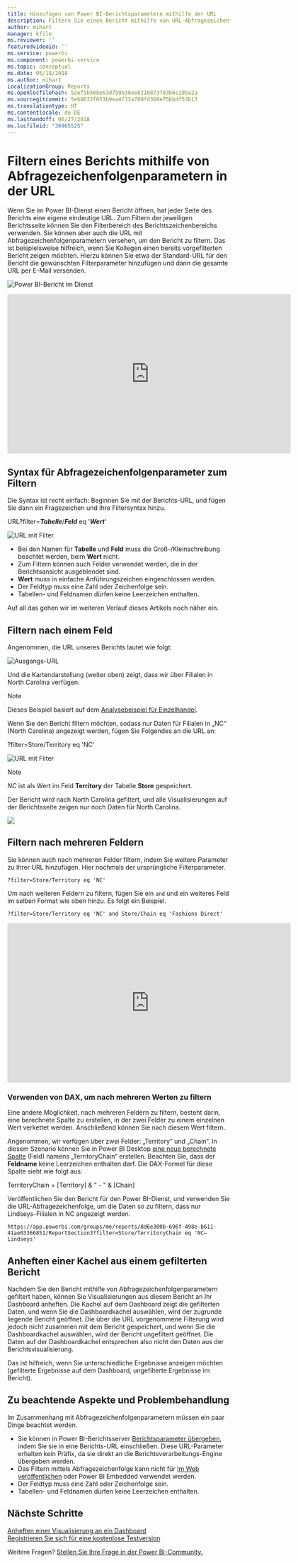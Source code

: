 ```yaml
---
title: Hinzufügen von Power BI-Berichtsparametern mithilfe der URL
description: Filtern Sie einen Bericht mithilfe von URL-Abfragezeichenfolgenparametern – bei Bedarf sogar für mehrere Felder.
author: mihart
manager: kfile
ms.reviewer: ''
featuredvideoid: ''
ms.service: powerbi
ms.component: powerbi-service
ms.topic: conceptual
ms.date: 05/18/2018
ms.author: mihart
LocalizationGroup: Reports
ms.openlocfilehash: 52ef5b568e63d759b38ee8210873783b6c205a2a
ms.sourcegitcommit: 5eb8632f653b9ea4f33a780fd360e75bbdf53b13
ms.translationtype: HT
ms.contentlocale: de-DE
ms.lasthandoff: 06/27/2018
ms.locfileid: "36965525"
---
```

# <a name="filter-a-report-using-query-string-parameters-in-the-url"></a>Filtern eines Berichts mithilfe von Abfragezeichenfolgenparametern in der URL
Wenn Sie im Power BI-Dienst einen Bericht öffnen, hat jeder Seite des Berichts eine eigene eindeutige URL. Zum Filtern der jeweiligen Berichtsseite können Sie den Filterbereich des Berichtszeichenbereichs verwenden.  Sie können aber auch die URL mit Abfragezeichenfolgenparametern versehen, um den Bericht zu filtern. Das ist beispielsweise hilfreich, wenn Sie Kollegen einen bereits vorgefilterten Bericht zeigen möchten. Hierzu können Sie etwa der Standard-URL für den Bericht die gewünschten Filterparameter hinzufügen und dann die gesamte URL per E-Mail versenden.

![Power BI-Bericht im Dienst](media/service-url-filters/power-bi-report2.png)

<iframe width="640" height="360" src="https://www.youtube.com/embed/WQFtN8nvM4A?list=PLv2BtOtLblH3YE_Ycas5B1GtcoFfJXavO&amp;showinfo=0" frameborder="0" allowfullscreen></iframe>

## <a name="query-string-parameter-syntax-for-filtering"></a>Syntax für Abfragezeichenfolgenparameter zum Filtern
Die Syntax ist recht einfach: Beginnen Sie mit der Berichts-URL, und fügen Sie dann ein Fragezeichen und Ihre Filtersyntax hinzu.

URL?filter=***Tabelle***/***Feld*** eq '***Wert***'

![URL mit Filter](media/service-url-filters/power-bi-filter-urls7b.png)

* Bei den Namen für **Tabelle** und **Feld** muss die Groß-/Kleinschreibung beachtet werden, beim **Wert** nicht.
* Zum Filtern können auch Felder verwendet werden, die in der Berichtsansicht ausgeblendet sind.
* **Wert** muss in einfache Anführungszeichen eingeschlossen werden.
* Der Feldtyp muss eine Zahl oder Zeichenfolge sein.
* Tabellen- und Feldnamen dürfen keine Leerzeichen enthalten.

Auf all das gehen wir im weiteren Verlauf dieses Artikels noch näher ein.  

## <a name="filter-on-a-field"></a>Filtern nach einem Feld
Angenommen, die URL unseres Berichts lautet wie folgt:

![Ausgangs-URL](media/service-url-filters/power-bi-filter-urls6.png)

Und die Kartendarstellung (weiter oben) zeigt, dass wir über Filialen in North Carolina verfügen.

>[!NOTE]
>Dieses Beispiel basiert auf dem [Analysebeispiel für Einzelhandel](sample-datasets.md).
> 

Wenn Sie den Bericht filtern möchten, sodass nur Daten für Filialen in „NC“ (North Carolina) angezeigt werden, fügen Sie Folgendes an die URL an:

?filter=Store/Territory eq 'NC'

![URL mit Filter](media/service-url-filters/power-bi-filter-urls7.png)

>[!NOTE]
>*NC* ist als Wert im Feld **Territory** der Tabelle **Store** gespeichert.
> 
> 

Der Bericht wird nach North Carolina gefiltert, und alle Visualisierungen auf der Berichtsseite zeigen nur noch Daten für North Carolina.

![](media/service-url-filters/power-bi-report4.png)

## <a name="filter-on-multiple-fields"></a>Filtern nach mehreren Feldern
Sie können auch nach mehreren Felder filtern, indem Sie weitere Parameter zu Ihrer URL hinzufügen. Hier nochmals der ursprüngliche Filterparameter.

```
?filter=Store/Territory eq 'NC'
```

Um nach weiteren Feldern zu filtern, fügen Sie ein `and` und ein weiteres Feld im selben Format wie oben hinzu. Es folgt ein Beispiel.

```
?filter=Store/Territory eq 'NC' and Store/Chain eq 'Fashions Direct'
```

<iframe width="640" height="360" src="https://www.youtube.com/embed/0sDGKxOaC8w?showinfo=0" frameborder="0" allowfullscreen></iframe>


### <a name="using-dax-to-filter-on-multiple-values"></a>Verwenden von DAX, um nach mehreren Werten zu filtern
Eine andere Möglichkeit, nach mehreren Feldern zu filtern, besteht darin, eine berechnete Spalte zu erstellen, in der zwei Felder zu einem einzelnen Wert verkettet werden. Anschließend können Sie nach diesem Wert filtern.

Angenommen, wir verfügen über zwei Felder: „Territory“ und „Chain“. In diesem Szenario können Sie in Power BI Desktop [eine neue berechnete Spalte](desktop-tutorial-create-calculated-columns.md) (Feld) namens „TerritoryChain“ erstellen. Beachten Sie, dass der **Feldname** keine Leerzeichen enthalten darf. Die DAX-Formel für diese Spalte sieht wie folgt aus:

TerritoryChain = [Territory] & " - " & [Chain]

Veröffentlichen Sie den Bericht für den Power BI-Dienst, und verwenden Sie die URL-Abfragezeichenfolge, um die Daten so zu filtern, dass nur Lindseys-Filialen in NC angezeigt werden.

    https://app.powerbi.com/groups/me/reports/8d6e300b-696f-498e-b611-41ae03366851/ReportSection3?filter=Store/TerritoryChain eq 'NC–Lindseys'

## <a name="pin-a-tile-from-a-filtered-report"></a>Anheften einer Kachel aus einem gefilterten Bericht
Nachdem Sie den Bericht mithilfe von Abfragezeichenfolgenparametern gefiltert haben, können Sie Visualisierungen aus diesem Bericht an Ihr Dashboard anheften. Die Kachel auf dem Dashboard zeigt die gefilterten Daten, und wenn Sie die Dashboardkachel auswählen, wird der zugrunde liegende Bericht geöffnet.  Die über die URL vorgenommene Filterung wird jedoch nicht zusammen mit dem Bericht gespeichert, und wenn Sie die Dashboardkachel auswählen, wird der Bericht ungefiltert geöffnet.  Die Daten auf der Dashboardkachel entsprechen also nicht den Daten aus der Berichtsvisualisierung.

Das ist hilfreich, wenn Sie unterschiedliche Ergebnisse anzeigen möchten (gefilterte Ergebnisse auf dem Dashboard, ungefilterte Ergebnisse im Bericht).

## <a name="considerations-and-troubleshooting"></a>Zu beachtende Aspekte und Problembehandlung
Im Zusammenhang mit Abfragezeichenfolgenparametern müssen ein paar Dinge beachtet werden.

* Sie können in Power BI-Berichtsserver [Berichtsparameter übergeben](https://docs.microsoft.com/sql/reporting-services/pass-a-report-parameter-within-a-url?view=sql-server-2017.md), indem Sie sie in eine Berichts-URL einschließen. Diese URL-Parameter erhalten kein Präfix, da sie direkt an die Berichtsverarbeitungs-Engine übergeben werden. 
* Das Filtern mittels Abfragezeichenfolge kann nicht für [Im Web veröffentlichen](service-publish-to-web.md) oder Power BI Embedded verwendet werden.   
* Der Feldtyp muss eine Zahl oder Zeichenfolge sein.
* Tabellen- und Feldnamen dürfen keine Leerzeichen enthalten.

## <a name="next-steps"></a>Nächste Schritte
[Anheften einer Visualisierung an ein Dashboard](service-dashboard-pin-tile-from-report.md)  
[Registrieren Sie sich für eine kostenlose Testversion](https://powerbi.microsoft.com/get-started/)

Weitere Fragen? [Stellen Sie Ihre Frage in der Power BI-Community.](http://community.powerbi.com/)

